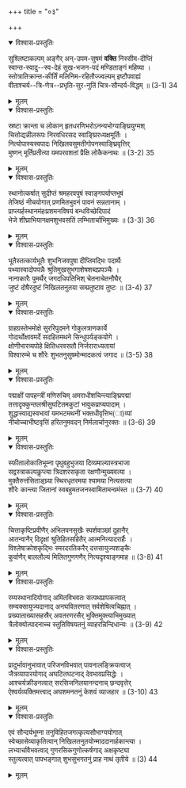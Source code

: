 +++
title = "०३"

+++

<details open><summary>विश्वास-प्रस्तुतिः</summary>

सुश्लिष्टाकल्पम् अङ्गैर् अन्-उपम-सुषमं **वक्ति** निस्सीम-दीप्तिं  
स्वान्त-स्वादु--स्व-देहं सुख-भजन-पदं मण्डिताङ्गं महिष्या ।  
स्तोत्रातिक्रान्त-कीर्तिं मलिनिम-रहितौज्ज्वल्यम् इष्टौपवाह्यं  
वीताश्चर्य--त्रि-णेत्र--प्रभृति-सुर-नुतिं चित्र-सौन्दर्य-विद्धम् ॥ (3-1) 34
</details>

<details><summary>मूलम्</summary>

सुश्लिष्टाकल्पमङ्गैर् अनुपमसुषमं वक्ति निस्सीमदीप्तिं  
स्वान्तस्वादुस्वदेहं सुखभजनपदं मण्डिताङ्गं महिष्या ।  
स्तोत्रातिक्रान्तकीर्तिं मलिनिमरहितौज्ज्वल्यमिष्टौपवाह्यं  
वीताश्चर्यत्रिणेत्रप्रभृतिसुरनुतिं चित्रसौन्दर्यविद्धम् ॥ (3-1) 34
</details>



<details open><summary>विश्वास-प्रस्तुतिः</summary>

स्रष्टा क्रान्ता च लोकान् हृतधरणिभरोऽनन्यभोग्याङ्घ्रियुग्मश्  
चित्तोद्यन्नीलरूपः निरवधिरसद स्वाङ्घ्रिरध्यक्षमूर्तिः ।  
नित्योपास्यस्वपादः निखिलवसुमतीगोपनस्वाङ्घ्रिवृत्तिर्  
मुष्णन् मूर्तिप्रतीत्या यमपरवशतां प्रैक्षि लोकैकनाथः ॥ (3-2) 35
</details>

<details><summary>मूलम्</summary>

स्रष्टा क्रान्ता च लोकान् हृतधरणिभरोऽनन्यभोग्याङ्घ्रियुग्मश्  
चित्तोद्यन्नीलरूपः निरवधिरसद स्वाङ्घ्रिरध्यक्षमूर्तिः ।  
नित्योपास्यस्वपादः निखिलवसुमतीगोपनस्वाङ्घ्रिवृत्तिर्  
मुष्णन् मूर्तिप्रतीत्या यमपरवशतां प्रैक्षि लोकैकनाथः ॥ (3-2) 35
</details>



<details open><summary>विश्वास-प्रस्तुतिः</summary>

स्थानोत्कर्षात् सुदीप्तं श्रमहरवपुषं स्वाङ्गपर्याप्तभूषं  
तेजिष्ठं नीचयोगात् प्रणमितभुवनं पावनं सन्नतानाम् ।  
प्राप्त्यर्हस्थानमंहःप्रशमनविषयं बन्धविच्छेदिपादं  
भेजे शीघ्राभियानक्षमशुभवसतिं लम्भितार्चाभिमुख्यः ॥ (3-3) 36
</details>

<details><summary>मूलम्</summary>

स्थानोत्कर्षात् सुदीप्तं श्रमहरवपुषं स्वाङ्गपर्याप्तभूषं  
तेजिष्ठं नीचयोगात् प्रणमितभुवनं पावनं सन्नतानाम् ।  
प्राप्त्यर्हस्थानमंहःप्रशमनविषयं बन्धविच्छेदिपादं  
भेजे शीघ्राभियानक्षमशुभवसतिं लम्भितार्चाभिमुख्यः ॥ (3-3) 36
</details>



<details open><summary>विश्वास-प्रस्तुतिः</summary>

भूतैस्तत्कार्यभूतैः शुभनिजवपुषा दीप्तिमद्भिः पदार्थैः  
पथ्यास्वादोपपन्नैः श्रुतिमुखसुभगाशेषशब्दप्रपञ्चैः ।  
नानाकारैः पुमर्थैर् जगदधिपतिभिश् चेतनाचेतनौघैर्  
जुष्टं दोषैरदुष्टं निखिलतनुतया सम्प्रतुष्टाव तुष्टः ॥ (3-4) 37
</details>

<details><summary>मूलम्</summary>

भूतैस्तत्कार्यभूतैः शुभनिजवपुषा दीप्तिमद्भिः पदार्थैः  
पथ्यास्वादोपपन्नैः श्रुतिमुखसुभगाशेषशब्दप्रपञ्चैः ।  
नानाकारैः पुमर्थैर् जगदधिपतिभिश् चेतनाचेतनौघैर्  
जुष्टं दोषैरदुष्टं निखिलतनुतया सम्प्रतुष्टाव तुष्टः ॥ (3-4) 37
</details>



<details open><summary>विश्वास-प्रस्तुतिः</summary>

ग्राहग्रस्तेभमोक्षे सुररिपुदमने गोकुलत्राणकार्ये  
गोदार्थोक्षावमर्दे सदहितमथने सिन्धुपर्यङ्कयोगे ।  
क्षोणीभारव्यपोहे क्षितिधरवसतौ निर्जराराध्यतायां  
विश्वारम्भे च शौरेः शुभतनुसुषमोन्मादकत्वं जगाद ॥ (3-5) 38
</details>

<details><summary>मूलम्</summary>

ग्राहग्रस्तेभमोक्षे सुररिपुदमने गोकुलत्राणकार्ये  
गोदार्थोक्षावमर्दे सदहितमथने सिन्धुपर्यङ्कयोगे ।  
क्षोणीभारव्यपोहे क्षितिधरवसतौ निर्जराराध्यतायां  
विश्वारम्भे च शौरेः शुभतनुसुषमोन्मादकत्वं जगाद ॥ (3-5) 38
</details>



<details open><summary>विश्वास-प्रस्तुतिः</summary>

पद्माक्षीं पापहन्त्रीं मणिरुचिम् अमराधीशचिन्त्याङ्घ्रिपद्मां  
तत्तादृक्कुन्तलश्रीसुघटितमकुटां भावुकप्राप्यपादाम् ।  
शुद्धास्वाद्यस्वभावां यमभटमथनीं भक्तधीवृत्तिभ(ा)व्यां  
नीचोच्चाभीष्टवृत्तिं हरितनुमवदन् निर्मलार्चानुरक्तः ॥ (3-6) 39
</details>

<details><summary>मूलम्</summary>

पद्माक्षीं पापहन्त्रीं मणिरुचिम् अमराधीशचिन्त्याङ्घ्रिपद्मां  
तत्तादृक्कुन्तलश्रीसुघटितमकुटां भावुकप्राप्यपादाम् ।  
शुद्धास्वाद्यस्वभावां यमभटमथनीं भक्तधीवृत्तिभ(ा)व्यां  
नीचोच्चाभीष्टवृत्तिं हरितनुमवदन् निर्मलार्चानुरक्तः ॥ (3-6) 39
</details>



<details open><summary>विश्वास-प्रस्तुतिः</summary>

स्फीतालोकातिभूम्ना पृथुबहुभुजया दिव्यमाल्यास्त्रभाजा  
सद्वस्त्राकल्पकॢप्त्या त्रिदशरसकृता रक्षणौन्मुख्यवत्या ।  
मुक्तैरुत्तंसिताङ्घ्र्या स्थिरधृतरमया श्यामया नित्यसत्या  
शौरेः कान्त्या जितानां स्वबहुमतजनस्वामितामन्वमंस्त ॥ (3-7) 40
</details>

<details><summary>मूलम्</summary>

स्फीतालोकातिभूम्ना पृथुबहुभुजया दिव्यमाल्यास्त्रभाजा  
सद्वस्त्राकल्पकॢप्त्या त्रिदशरसकृता रक्षणौन्मुख्यवत्या ।  
मुक्तैरुत्तंसिताङ्घ्र्या स्थिरधृतरमया श्यामया नित्यसत्या  
शौरेः कान्त्या जितानां स्वबहुमतजनस्वामितामन्वमंस्त ॥ (3-7) 40
</details>



<details open><summary>विश्वास-प्रस्तुतिः</summary>

चित्ताकृष्टिप्रवीणैर् अभिलपनसुखैः स्पर्शवाञ्छां दुहानैर्  
आतन्वानैर् दिदृक्षां श्रुतिहितसहितैर् आत्मनित्यादरार्हैः ।  
विश्लेषाक्रोशकृद्भिः स्मरदरतिकरैर् दत्तसायुज्यशङ्कैः  
कुर्वाणैर् बाललौल्यं मिलितगुणगणैर् नित्यदृश्याङ्गमाह ॥ (3-8) 41
</details>

<details><summary>मूलम्</summary>

चित्ताकृष्टिप्रवीणैर् अभिलपनसुखैः स्पर्शवाञ्छां दुहानैर्  
आतन्वानैर् दिदृक्षां श्रुतिहितसहितैर् आत्मनित्यादरार्हैः ।  
विश्लेषाक्रोशकृद्भिः स्मरदरतिकरैर् दत्तसायुज्यशङ्कैः  
कुर्वाणैर् बाललौल्यं मिलितगुणगणैर् नित्यदृश्याङ्गमाह ॥ (3-8) 41
</details>



<details open><summary>विश्वास-प्रस्तुतिः</summary>

रम्यस्थानादियोगाद् अमितविभवतः सत्पथप्रापकत्वात्  
सम्यक्सायुज्यदानाद् अनघवितरणात् सर्वशेषित्वचिह्नात् ।  
प्रख्याताख्यासहस्रैर् अवतरणरसैर् भुक्तिमुक्त्याभिमुख्यात्  
त्रैलोक्योत्पादनाच्च स्तुतिविषयतनुं व्याहरन्निन्दिधान्यः ॥ (3-9) 42
</details>

<details><summary>मूलम्</summary>

रम्यस्थानादियोगाद् अमितविभवतः सत्पथप्रापकत्वात्  
सम्यक्सायुज्यदानाद् अनघवितरणात् सर्वशेषित्वचिह्नात् ।  
प्रख्याताख्यासहस्रैर् अवतरणरसैर् भुक्तिमुक्त्याभिमुख्यात्  
त्रैलोक्योत्पादनाच्च स्तुतिविषयतनुं व्याहरन्निन्दिधान्यः ॥ (3-9) 42
</details>



<details open><summary>विश्वास-प्रस्तुतिः</summary>

प्रादुर्भावानुभावात् परिजनविभवात् पावनालङ्क्रियत्वाज्  
जैत्रव्यापारयोगाद् अघटितघटनाद् देवभावप्रसिद्धेः ।  
आश्चर्यक्रीडनत्वात् सरसिजनिलयानन्दनाच् छन्दवृत्तेर्  
ऐश्वर्यव्यक्तिमत्त्वाद् अघशमनतनुं केशवं व्याजहार ॥ (3-10) 43
</details>

<details><summary>मूलम्</summary>

प्रादुर्भावानुभावात् परिजनविभवात् पावनालङ्क्रियत्वाज्  
जैत्रव्यापारयोगाद् अघटितघटनाद् देवभावप्रसिद्धेः ।  
आश्चर्यक्रीडनत्वात् सरसिजनिलयानन्दनाच् छन्दवृत्तेर्  
ऐश्वर्यव्यक्तिमत्त्वाद् अघशमनतनुं केशवं व्याजहार ॥ (3-10) 43
</details>



<details open><summary>विश्वास-प्रस्तुतिः</summary>

एवं सौन्दर्यभूम्ना तनुविहितजगत्कृत्यसौभाग्ययोगात्  
स्वेच्छासेव्याकृतित्वान् निखिलतनुतयोन्माददानार्हकान्त्या ।  
लभ्यार्चावैभवत्वाद् गुणरसिकगुणोत्कर्षणाद् अक्षकृष्ट्या  
स्तुत्यत्वात् पापभङ्गात् शुभसुभगतनुं प्राह नाथं तृतीये ॥ (3) 44
</details>

<details><summary>मूलम्</summary>

एवं सौन्दर्यभूम्ना तनुविहितजगत्कृत्यसौभाग्ययोगात्  
स्वेच्छासेव्याकृतित्वान् निखिलतनुतयोन्माददानार्हकान्त्या ।  
लभ्यार्चावैभवत्वाद् गुणरसिकगुणोत्कर्षणाद् अक्षकृष्ट्या  
स्तुत्यत्वात् पापभङ्गात् शुभसुभगतनुं प्राह नाथं तृतीये ॥ (3) 44
</details>
